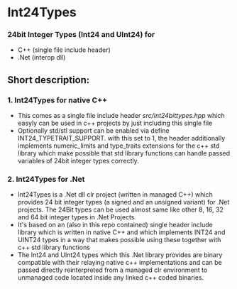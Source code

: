 # Int24Types
### 24bit Integer Types  (Int24 and UInt24) for 
- C++ (single file include header) 
- .Net (interop dll)

## Short description:

### 1. Int24Types for native C++ 

- This comes as a single file include header *src/int24bittypes.hpp* which easyly can be used in c++ projects by just including this single file 
- Optionally std/stl support can be enabled via define INT24_TYPETRAIT_SUPPORT. with this set to 1, the header additionally implements numeric_limits and type_traits extensions for the c++ std library which make possible that std library functions can handle passed variables of 24bit integer types correctly.

### 2. Int24Types for .Net

- Int24Types is a .Net dll clr project (written in managed C++) which provides 24 bit integer types (a signed and an unsigned variant) for .Net projects. The 24Bit types can be used almost same like other 8, 16, 32 and 64 bit integer types in .Net Projects
- It's based on an (also in this repo contained) single header include library which is written in native C++ and which implements INT24 and UINT24 types in a way that makes possible using these together with c++ std library functions 
- The Int24 and UInt24 types which this .Net library provides are binary compatible with their relaying native c++ implementations and can be passed directly reinterpreted from a managed clr environment to unmanaged code located inside any linked c++ coded binaries.   
 
